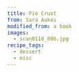```yaml
---
title: Pie Crust
from: Sara Aukes
modified_from: a book
images:
  - scan0118_006.jpg
recipe_tags:
  - dessert
  - misc
---
```

